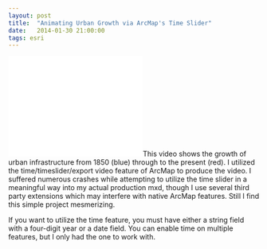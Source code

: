 ```yaml
---
layout: post
title:  "Animating Urban Growth via ArcMap's Time Slider"
date:   2014-01-30 21:00:00
tags: esri
---
```

<div><span class="left"><iframe width="270" height="202" src="//www.youtube.com/embed/mfWts1JnHVw?controls=0&autoplay=1&loop=1&playlist=mfWts1JnHVw&showinfo=0&rel=0" frameborder="0" allowfullscreen></iframe></span>This video shows the growth of urban infrastructure from 1850 (blue) through to the present (red).
I utilized the time/timeslider/export video feature of ArcMap to produce the video. I suffered numerous crashes
while attempting to utilize the time slider in a meaningful way into my actual production mxd, though I use
several third party extensions which may interfere with native ArcMap features. Still I find this simple project mesmerizing.

If you want to utilize the time feature, you must have either a string field with a four-digit year or a date field. You
can enable time on multiple features, but I only had the one to work with.</div>
